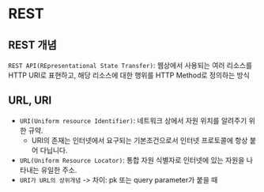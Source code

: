 # REST

## REST 개념
`REST API(REpresentational State Transfer)`: 웹상에서 사용되는 여러 리소스를 HTTP URI로 표현하고, 해당 리소스에 대한 행위를 HTTP Method로 정의하는 방식

## URL, URI
- `URI(Uniform resource Identifier)`: 네트워크 상에서 자원 위치를 알려주기 위한 규약.
  - URI의 존재는 인터넷에서 요구되는 기본조건으로서 인터넷 프로토콜에 항상 붙어 다닙니다.
- `URL(Uniform Resource Locator)`: 통합 자원 식별자로 인터넷에 있는 자원을 나타내는 유일한 주소.
- `URI가 URL의 상위개념` -> 차이: pk 또는 query parameter가 붙을 때 